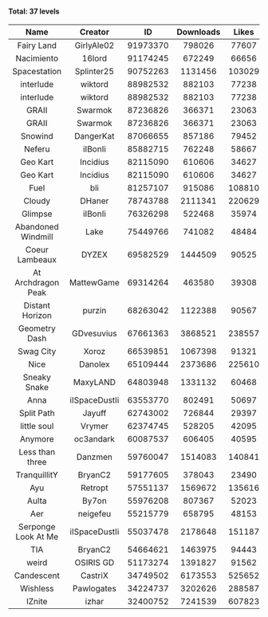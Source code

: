 #### Total: 37 levels

| Name | Creator | ID | Downloads | Likes |
|:---:|:---:|:---:|:---:|:---:|
| Fairy Land | GirlyAle02 | 91973370 | 798026 | 77607
| Nacimiento | 16lord | 91174245 | 672249 | 66656
| Spacestation | Splinter25 | 90752263 | 1131456 | 103029
| interlude | wiktord | 88982532 | 882103 | 77238
| interlude | wiktord | 88982532 | 882103 | 77238
| GRAII | Swarmok | 87236826 | 366371 | 23063
| GRAII | Swarmok | 87236826 | 366371 | 23063
| Snowind | DangerKat | 87066655 | 857186 | 79452
| Neferu | iIBonIi | 85882715 | 762248 | 58667
| Geo Kart | Incidius | 82115090 | 610606 | 34627
| Geo Kart | Incidius | 82115090 | 610606 | 34627
| Fuel | bli | 81257107 | 915086 | 108810
| Cloudy | DHaner | 78743788 | 2111341 | 220629
| Glimpse | iIBonIi | 76326298 | 522468 | 35974
| Abandoned Windmill | Lake | 75449766 | 741082 | 48484
| Coeur Lambeaux | DYZEX | 69582529 | 1444509 | 90525
| At Archdragon Peak | MattewGame | 69314264 | 463580 | 39308
| Distant Horizon | purzin | 68263042 | 1122388 | 90567
| Geometry Dash | GDvesuvius | 67661363 | 3868521 | 238557
| Swag City | Xoroz | 66539851 | 1067398 | 91321
| Nice | Danolex | 65109444 | 2373686 | 225610
| Sneaky Snake | MaxyLAND | 64803948 | 1331132 | 60468
| Anna | iISpaceDustIi | 63553770 | 802491 | 50697
| Split Path | Jayuff | 62743002 | 726844 | 29397
| little soul | Vrymer | 62374745 | 528205 | 42095
| Anymore | oc3andark | 60087537 | 606405 | 40595
| Less than three | Danzmen | 59760047 | 1514083 | 140841
| TranquillitY | BryanC2 | 59177605 | 378043 | 23490
| Ayu | Retropt | 57551137 | 1569672 | 135616
| Aulta | By7on | 55976208 | 807367 | 52023
| Aer | neigefeu | 55215779 | 658795 | 48153
| Serponge Look At Me | iISpaceDustIi | 55037478 | 2178648 | 151187
|  TIA | BryanC2 | 54664621 | 1463975 | 94443
| weird | OSIRIS GD | 51173274 | 1391827 | 91562
| Candescent | CastriX | 34749502 | 6173553 | 525652
| Wishless | Pawlogates | 34224737 | 3202626 | 288587
| IZnite | izhar | 32400752 | 7241539 | 607823
